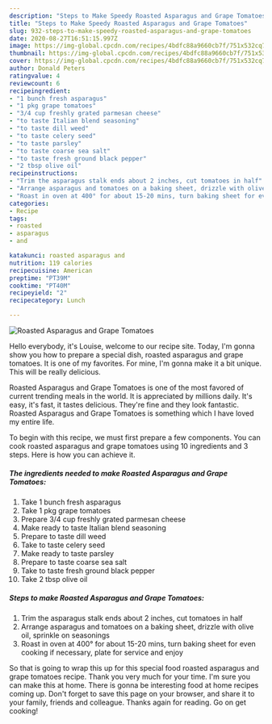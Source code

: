 ```yaml
---
description: "Steps to Make Speedy Roasted Asparagus and Grape Tomatoes"
title: "Steps to Make Speedy Roasted Asparagus and Grape Tomatoes"
slug: 932-steps-to-make-speedy-roasted-asparagus-and-grape-tomatoes
date: 2020-08-27T16:51:15.997Z
image: https://img-global.cpcdn.com/recipes/4bdfc88a9660cb7f/751x532cq70/roasted-asparagus-and-grape-tomatoes-recipe-main-photo.jpg
thumbnail: https://img-global.cpcdn.com/recipes/4bdfc88a9660cb7f/751x532cq70/roasted-asparagus-and-grape-tomatoes-recipe-main-photo.jpg
cover: https://img-global.cpcdn.com/recipes/4bdfc88a9660cb7f/751x532cq70/roasted-asparagus-and-grape-tomatoes-recipe-main-photo.jpg
author: Donald Peters
ratingvalue: 4
reviewcount: 6
recipeingredient:
- "1 bunch fresh asparagus"
- "1 pkg grape tomatoes"
- "3/4 cup freshly grated parmesan cheese"
- "to taste Italian blend seasoning"
- "to taste dill weed"
- "to taste celery seed"
- "to taste parsley"
- "to taste coarse sea salt"
- "to taste fresh ground black pepper"
- "2 tbsp olive oil"
recipeinstructions:
- "Trim the asparagus stalk ends about 2 inches, cut tomatoes in half"
- "Arrange asparagus and tomatoes on a baking sheet, drizzle with olive oil, sprinkle on seasonings"
- "Roast in oven at 400° for about 15-20 mins, turn baking sheet for even cooking if necessary, plate for service and enjoy"
categories:
- Recipe
tags:
- roasted
- asparagus
- and

katakunci: roasted asparagus and 
nutrition: 119 calories
recipecuisine: American
preptime: "PT39M"
cooktime: "PT40M"
recipeyield: "2"
recipecategory: Lunch

---
```



![Roasted Asparagus and Grape Tomatoes](https://img-global.cpcdn.com/recipes/4bdfc88a9660cb7f/751x532cq70/roasted-asparagus-and-grape-tomatoes-recipe-main-photo.jpg)

Hello everybody, it's Louise, welcome to our recipe site. Today, I'm gonna show you how to prepare a special dish, roasted asparagus and grape tomatoes. It is one of my favorites. For mine, I'm gonna make it a bit unique. This will be really delicious.



Roasted Asparagus and Grape Tomatoes is one of the most favored of current trending meals in the world. It is appreciated by millions daily. It's easy, it's fast, it tastes delicious. They're fine and they look fantastic. Roasted Asparagus and Grape Tomatoes is something which I have loved my entire life.


To begin with this recipe, we must first prepare a few components. You can cook roasted asparagus and grape tomatoes using 10 ingredients and 3 steps. Here is how you can achieve it.

<!--inarticleads1-->

##### The ingredients needed to make Roasted Asparagus and Grape Tomatoes:

1. Take 1 bunch fresh asparagus
1. Take 1 pkg grape tomatoes
1. Prepare 3/4 cup freshly grated parmesan cheese
1. Make ready to taste Italian blend seasoning
1. Prepare to taste dill weed
1. Take to taste celery seed
1. Make ready to taste parsley
1. Prepare to taste coarse sea salt
1. Take to taste fresh ground black pepper
1. Take 2 tbsp olive oil




<!--inarticleads2-->

##### Steps to make Roasted Asparagus and Grape Tomatoes:

1. Trim the asparagus stalk ends about 2 inches, cut tomatoes in half
1. Arrange asparagus and tomatoes on a baking sheet, drizzle with olive oil, sprinkle on seasonings
1. Roast in oven at 400° for about 15-20 mins, turn baking sheet for even cooking if necessary, plate for service and enjoy




So that is going to wrap this up for this special food roasted asparagus and grape tomatoes recipe. Thank you very much for your time. I'm sure you can make this at home. There is gonna be interesting food at home recipes coming up. Don't forget to save this page on your browser, and share it to your family, friends and colleague. Thanks again for reading. Go on get cooking!

